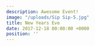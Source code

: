 ```yaml
---
description: Awesome Event!
image: "/uploads/Sip Sip-5.jpg"
title: New Years Eve
date: 2017-12-18 00:00:00 +0000
position: ''
---
```

